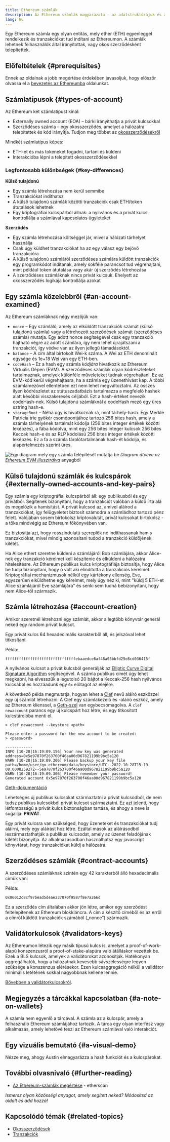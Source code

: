 ```yaml
---
title: Ethereum számlák
description: Az Ethereum számlák magyarázata – az adatstruktúrájuk és a kapcsolatuk a kulcspár kriptográfiával.
lang: hu
---
```


Egy Ethereum számla egy olyan entitás, mely ether (ETH) egyenleggel rendelkezik és tranzakciókat tud indítani az Ethereumon. A számlák lehetnek felhasználók által irányítottak, vagy okos szerződésként telepítettek.

## Előfeltételek \{#prerequisites}

Ennek az oldalnak a jobb megértése érdekében javasoljuk, hogy először olvassa el a [bevezetés az Ethereumba](/developers/docs/intro-to-ethereum/) oldalunkat.

## Számlatípusok \{#types-of-account}

Az Ethereum két számlatípust kínál:

- Externally owned account (EOA) – bárki irányíthatja a privát kulcsokkal
- Szerződéses számla – egy okosszerződés, amelyet a hálózatra telepítettek és kód irányítja. Tudjon meg többet az [okosszerződésekről](/developers/docs/smart-contracts/)

Mindkét számlatípus képes:

- ETH-et és más tokeneket fogadni, tartani és küldeni
- Interakcióba lépni a telepített okosszerződésekkel

### Legfontosabb különbségek \{#key-differences}

**Külső tulajdonú**

- Egy számla létrehozása nem kerül semmibe
- Tranzakciókat indíthatsz
- A külső tulajdonú számlák közötti tranzakciók csak ETH/token átutalások lehetnek
- Egy kriptográfiai kulcspárból állnak: a nyilvános és a privát kulcs kontrollálja a számlával kapcsolatos ügyleteket

**Szerződés**

- Egy számla létrehozása költséggel jár, mivel a hálózati tárhelyet használja
- Csak úgy küldhet tranzakciókat ha az egy válasz egy bejövő tranzakcióra
- A külső tulajdonú számláról szerződéses számlára küldött tranzakciók egy programkódot indítanak, amely sokféle parancsot tud végrehajtani, mint például token átutalása vagy akár új szerződés létrehozása
- A szerződéses számláknak nincs privát kulcsuk. Ehelyett az okosszerződés logikája kontrollálja azokat

## Egy számla közelebbről \{#an-account-examined}

Az Ethereum számláknak négy mezőjük van:

- `nonce` – Egy számláló, amely az elküldött tranzakciók számát (külső tulajdonú számla) vagy a létrehozott szerződések számát (szerződéses számla) mutatja. Egy adott nonce segítségével csak egy tranzakció hajtható végre az adott számlára, így nem lehet újrajátszani a tranzakciót, így védve van az ilyen jellegű támadásoktól.
- `balance` – A cím által birtokolt Wei-k száma. A Wei az ETH denominált egysége és 1e+18 Wei van egy ETH-ben.
- `codeHash` – Ez a hash egy számla _kódjára_ hivatkozik az Ethereum Virtuális Gépen (EVM). A szerződéses számlák olyan kódrészleteket tartalmaznak, amelyek különféle műveleteket tudnak végrehajtani. Ez az EVM-kód kerül végrehajtásra, ha a számla egy üzenethívást kap. A többi számlamezővel ellentétben ezt nem lehet megváltoztatni. Az összes ilyen kódrészletet az státuszadatbázis tartalmazza a megfelelő hashek alatt későbbi visszakeresés céljából. Ezt a hash-értéket nevezik codeHash-nek. Külső tulajdonú számláknál a codeHash mező egy üres sztring hash-e.
- `storageRoot` – Néha úgy is hivatkoznak rá, mint tárhely-hash. Egy Merkle Patricia trie gyökér csomópontjához tartozó 256 bites hash, amely a számla tárhelyének tartalmát kódolja (256 bites integer értékek közötti leképzés), a fába kódolva, mint egy 256 bites integer kulcsok 256 bites Keccak hash-e és az RLP kódolású 256 bites integer értékek közötti leképzés. Ez a fa a számla tárolótartalmának hash-ét kódolja, és alapértelmezés szerint üres.

![Egy diagram mely egy számla felépítését mutatja be](./accounts.png) _Diagram átvéve az [Ethereum EVM illusztrálva](https://takenobu-hs.github.io/downloads/ethereum_evm_illustrated.pdf)_ anyagból

## Külső tulajdonú számlák és kulcspárok \{#externally-owned-accounts-and-key-pairs}

Egy számla egy kriptográfiai kulcspárból áll: egy publikusból és egy privátból. Segítenek bizonyítani, hogy a tranzakciót valóban a küldő írta alá és megelőzik a hamisítást. A privát kulcsod az, amivel aláírod a tranzakciókat, így felügyeletet biztosít számodra a számládhoz tartozó pénz felett. Valójában sosem birtokolsz kriptovalutát, privát kulcsokat birtokolsz - a tőke mindvégig az Ethereum főkönyvében van.

Ez biztosítja azt, hogy rosszindulatú szereplők ne indíthassanak hamis tranzakciókat, mivel mindig azonosítani tudod a tranzakció küldőjének kilétét.

Ha Alice ethert szeretne küldeni a számlájáról Bob számlájára, akkor Alice-nek egy tranzakció kérelmet kell készítenie és elküldeni a hálózatra hitelesítésre. Az Ethereum publikus kulcs kriptográfiája biztosítja, hogy Alice be tudja bizonyítani, hogy ő volt aki elindította a tranzakciós kérelmet. Kriptográfiai mechanizmusok nélkül egy kártékony ellenség, Eve, egyszerűen elküldhetne egy kérelmet, mely úgy néz ki, mint "küldj 5 ETH-et Alice számlájáról Eve számlájára" és senki sem tudná bebizonyítani, hogy nem Alice-től származik.

## Számla létrehozása \{#account-creation}

Amikor szeretnél létrehozni egy számlát, akkor a legtöbb könyvtár generál neked egy random privát kulcsot.

Egy privát kulcs 64 hexadecimális karakterből áll, és jelszóval lehet titkosítani.

Példa:

`fffffffffffffffffffffffffffffffebaaedce6af48a03bbfd25e8cd036415f`

A nyilvános kulcsot a privát kulcsból generálják az [Elliptic Curve Digital Signature Algorithm](https://wikipedia.org/wiki/Elliptic_Curve_Digital_Signature_Algorithm) segítségével. A számla publikus címét úgy lehet megkapni, ha elvesszük a legutolsó 20 bájtot a Keccak-256 hash nyilvános kulcsából és hozzáadunk egy `0x` előtagot az elejére.

A következő példa megmutatja, hogyan lehet a [Clef](https://geth.ethereum.org/docs/tools/clef/introduction) nevű aláíró eszközzel egy új számlát létrehozni. A Clef egy számlakezelő és -aláíró eszköz, amely az Ethereum klienssel, a [Geth-szel](https://geth.ethereum.org) van egybecsomagolva. A `clef newaccount` parancs egy új kulcspárt hoz létre, és egy titkosított kulcstárolóba menti el.

```
> clef newaccount --keystore <path>

Please enter a password for the new account to be created:
> <password>

------------
INFO [10-28|16:19:09.156] Your new key was generated       address=0x5e97870f263700f46aa00d967821199b9bc5a120
WARN [10-28|16:19:09.306] Please backup your key file      path=/home/user/go-ethereum/data/keystore/UTC--2022-10-28T15-19-08.000825927Z--5e97870f263700f46aa00d967821199b9bc5a120
WARN [10-28|16:19:09.306] Please remember your password!
Generated account 0x5e97870f263700f46aa00d967821199b9bc5a120
```

[Geth-dokumentáció](https://geth.ethereum.org/docs)

Lehetséges új publikus kulcsokat származtatni a privát kulcsodból, de nem tudsz publikus kulcsokból privát kulcsot származtatni. Ez azt jelenti, hogy létfontosságú a privát kulcs biztonságban tartása, és ahogy a neve is sugallja: **PRIVÁT**.

Egy privát kulcsra van szükséged, hogy üzeneteket és tranzakciókat tudj aláírni, mely egy aláírást hoz létre. Ezáltal mások az aláírásodból leszármaztathatják a publikus kulcsodat, amely az üzenet feladójának kilétét bizonyítja. Az alkalmazásodban használhatsz egy javascript könyvtárat, hogy tranzakciókat küldj a hálózatra.

## Szerződéses számlák \{#contract-accounts}

A szerződéses számláknak szintén egy 42 karakterből álló hexadecimális címük van:

Példa:

`0x06012c8cf97bead5deae237070f9587f8e7a266d`

Ez a szerződés cím általában akkor jön létre, amikor egy szerződést feltelepítenek az Ethereum blokkláncra. A cím a készítő címéből és az erről a címről küldött tranzakciók számából („nonce”) származik.

## Validátorkulcsok \{#validators-keys}

Az Ethereumon létezik egy másik típusú kulcs is, amelyet a proof-of-work-alapú konszenzusról a proof-of-stake-alapúra való átálláskor vezettek be. Ezek a BLS kulcsok, amelyek a validátorokat azonosítják. Hatékonyan aggregálhatók, hogy a hálózatnak kevesebb sávszélességre legyen szüksége a konszenzus elérésekor. Ezen kulcsaggregáció nélkül a validátor minimális letétének sokkal nagyobbnak kellene lennie.

[Bővebben a validátorkulcsokról](/developers/docs/consensus-mechanisms/pos/keys/).

## Megjegyzés a tárcákkal kapcsolatban \{#a-note-on-wallets}

A számla nem egyenlő a tárcával. A számla az a kulcspár, amely a felhasználó Ethereum számlájához tartozik. A tárca egy olyan interfész vagy alkalmazás, amely lehetővé teszi az Ethereum számlával való interakciót.

## Egy vizuális bemutató \{#a-visual-demo}

Nézze meg, ahogy Austin elmagyarázza a hash funkciót és a kulcspárokat.

<YouTube id="QJ010l-pBpE" />

<YouTube id="9LtBDy67Tho" />

## További olvasnivaló \{#further-reading}

- [Az Ethereum-számlák megértése](https://info.etherscan.com/understanding-ethereum-accounts/) - etherscan

_Ismersz olyan közösségi anyagot, amely segített neked? Módosítsd az oldalt és add hozzá!_

## Kapcsolódó témák \{#related-topics}

- [Okosszerződések](/developers/docs/smart-contracts/)
- [Tranzakciók](/developers/docs/transactions/)
